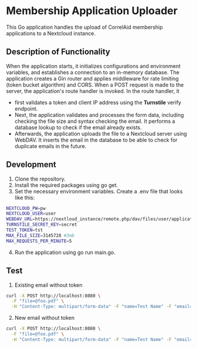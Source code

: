 # Membership Application Uploader
This Go application handles the upload of CorrelAid membership applications to a Nextcloud instance. 

## Description of Functionality
When the application starts, it initializes configurations and environment variables, and establishes a connection to an in-memory database. The application creates a Gin router and applies middleware for rate limiting (token bucket algorithm) and CORS. When a POST request is made to the server, the application's route handler is invoked. In the route handler, it 
- first validates a token and client IP address using the **Turnstile** verify endpoint. 
- Next, the application validates and processes the form data, including checking the file size and syntax checking the email. It performs a database lookup to check if the email already exists.
- Afterwards, the application uploads the file to a Nextcloud server using WebDAV. It inserts the email in the database to be able to check for duplicate emails in the future.

## Development
1. Clone the repository.
2. Install the required packages using go get.
3. Set the necessary environment variables. Create a .env file that looks like this:
  ```bash
  NEXTCLOUD_PW=pw
  NEXTCLOUD_USER=user
  WEBDAV_URL=https://nextloud_instance/remote.php/dav/files/user/applications
  TURNSTILE_SECRET_KEY=secret
  TEST_TOKEN=tst
  MAX_FILE_SIZE=3145728 #3mb
  MAX_REQUESTS_PER_MINUTE=5
  ```
4. Run the application using go run main.go.


## Test 
1. Existing email without token
```bash
curl -X POST http://localhost:8080 \
  -F "file=@foo.pdf" \
  -H "Content-Type: multipart/form-data" -F "name=Test Name" -F "email=test@example.com" -F "token=<your_test_token>"

```
2. New email without token 
```bash
curl -X POST http://localhost:8080 \
  -F "file=@foo.pdf" \
  -H "Content-Type: multipart/form-data" -F "name=Test Name" -F "email=test2@example.com" -F "token=<your_test_token>"
```